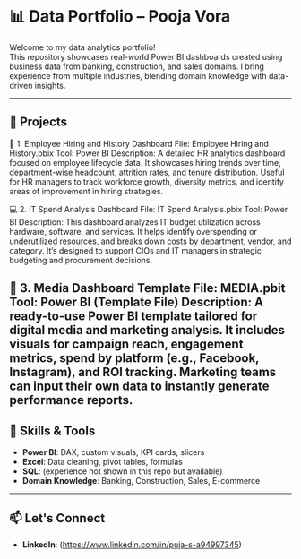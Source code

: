 # 📊 Data Portfolio – Pooja Vora

Welcome to my data analytics portfolio!  
This repository showcases real-world Power BI dashboards created using business data from banking, construction, and sales domains. I bring experience from multiple industries, blending domain knowledge with data-driven insights.

---

## 🔹 Projects

👥 1. Employee Hiring and History Dashboard
File: Employee Hiring and History.pbix
Tool: Power BI
Description:
A detailed HR analytics dashboard focused on employee lifecycle data. It showcases hiring trends over time, department-wise headcount, attrition rates, and tenure distribution. Useful for HR managers to track workforce growth, diversity metrics, and identify areas of improvement in hiring strategies.

💻 2. IT Spend Analysis Dashboard
File: IT Spend Analysis.pbix
Tool: Power BI
Description:
This dashboard analyzes IT budget utilization across hardware, software, and services. It helps identify overspending or underutilized resources, and breaks down costs by department, vendor, and category. It’s designed to support CIOs and IT managers in strategic budgeting and procurement decisions.

📰 3. Media Dashboard Template
File: MEDIA.pbit
Tool: Power BI (Template File)
Description:
A ready-to-use Power BI template tailored for digital media and marketing analysis. It includes visuals for campaign reach, engagement metrics, spend by platform (e.g., Facebook, Instagram), and ROI tracking. Marketing teams can input their own data to instantly generate performance reports.
---

## 🧠 Skills & Tools
- **Power BI**: DAX, custom visuals, KPI cards, slicers
- **Excel**: Data cleaning, pivot tables, formulas
- **SQL**: (experience not shown in this repo but available)
- **Domain Knowledge**: Banking, Construction, Sales, E-commerce

---

## 📫 Let's Connect
- **LinkedIn**: (https://www.linkedin.com/in/puja-s-a94997345)
